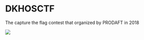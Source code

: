 # DKHOSCTF
The capture the flag contest that organized by PRODAFT in 2018

![](https://raw.githubusercontent.com/ozancetin/CTF-Writeups/master/2018/DKHOS.jpg)
